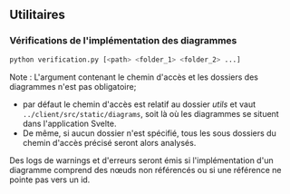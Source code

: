 ## Utilitaires

### Vérifications de l'implémentation des diagrammes

```bash
python verification.py [<path> <folder_1> <folder_2> ...]
```

Note : L'argument contenant le chemin d'accès et les dossiers des diagrammes n'est pas obligatoire; 

- par défaut le chemin d'accès est relatif au dossier *utils* et vaut `../client/src/static/diagrams`, soit là où les diagrammes se situent dans l'application Svelte. 
- De même, si aucun dossier n'est spécifié, tous les sous dossiers du chemin d'accès précisé seront alors analysés.  

 Des logs de warnings et d'erreurs seront émis si l'implémentation d'un diagramme comprend des nœuds non référencés ou si une référence ne pointe pas vers un id. 